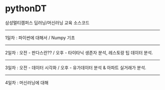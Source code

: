 # pythonDT

삼성멀티캠퍼스 딥러닝/머신러닝 교육 소스코드 <br>

---
1일차 : 파이썬에 대해서 / Numpy 기초 

---
2일차 : 오전 - 판다스란?? / 오후 - 타이타닉 생존자 분석, 레스토랑 팁 데이터 분석.

---
3일차 : 오전 - 데이터 시각화 / 오후 - 유가데이터 분석 & 아파트 실거래가 분석.

---
4일차 : 머신러닝에 대해
